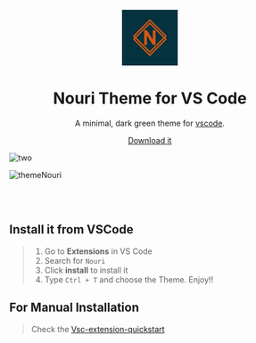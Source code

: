 <p align="center">
  <img alt="Nouri Logo" src="https://raw.githubusercontent.com/AimeneNouri/vscode-theme/master/nouri/logo.png?token=ALRV67IDKHJBGEWWS2XFMTC6RINQQ" width="100" />
</p>

<h1 align="center">
  Nouri Theme for VS Code
</h1>

<p align="center">
  A minimal, dark green theme for <a href="https://code.visualstudio.com/">vscode</a>.
</p>

<p align="center">
  <a href="https://marketplace.visualstudio.com/items?itemName=AimeneNouri.nouri">
    Download it
  </a>
</p>

![two](https://user-images.githubusercontent.com/48455549/77856945-912ea900-71f2-11ea-818d-ab504be35dd5.PNG)


![themeNouri](https://user-images.githubusercontent.com/48455549/77856862-f6ce6580-71f1-11ea-9ee6-0a99b6ade929.PNG)

<br><br>


## Install it from VSCode
> 1. Go to **Extensions** in VS Code
> 2. Search for `Nouri`
> 3. Click **install** to install it
> 4. Type `Ctrl + T` and choose the Theme. Enjoy!!

## For Manual Installation 
> Check the <a href="https://github.com/AimeneNouri/vscode-theme/blob/master/nouri/vsc-extension-quickstart.md">Vsc-extension-quickstart</a>
